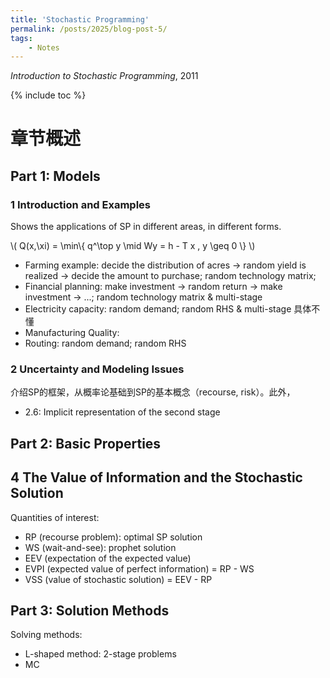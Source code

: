 ```yaml
---
title: 'Stochastic Programming'
permalink: /posts/2025/blog-post-5/
tags: 
    - Notes
---
```

*Introduction to Stochastic Programming*, 2011

{% include toc %}

# 章节概述

## Part 1: Models

### 1 Introduction and Examples

Shows the applications of SP in different areas, in different forms.

\\( Q(x,\xi) = \min\\{ q^\top y \mid Wy = h - T x , y \geq 0 \\} \\)

- Farming example: decide the distribution of acres -> random yield is realized -> decide the amount to purchase; random technology matrix;
- Financial planning: make investment -> random return -> make investment -> ...; random technology matrix & multi-stage
- Electricity capacity: random demand; random RHS & multi-stage 具体不懂
- Manufacturing Quality: 
- Routing: random demand; random RHS



### 2 Uncertainty and Modeling Issues

介绍SP的框架，从概率论基础到SP的基本概念（recourse, risk）。此外，
- 2.6: Implicit representation of the second stage

## Part 2: Basic Properties

## 4 The Value of Information and the Stochastic Solution

Quantities of interest:
- RP (recourse problem): optimal SP solution
- WS (wait-and-see): prophet solution
- EEV (expectation of the expected value)
- EVPI (expected value of perfect information) = RP - WS 
- VSS (value of stochastic solution) = EEV - RP

## Part 3: Solution Methods

Solving methods:
- L-shaped method: 2-stage problems
- MC
